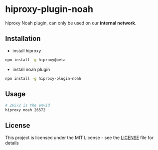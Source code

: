 # hiproxy-plugin-noah

hiproxy Noah plugin, can only be used on our **internal network**.

## Installation

* install hiproxy

```bash
npm install -g hiproxy@beta
```

* install noah plugin

```bash
npm install -g hiproxy-plugin-noah
```

## Usage

```bash
# 26572 is the envid
hiproxy noah 26572
```

## License

This project is licensed under the MIT License - see the [LICENSE](https://github.com/hiproxy/hiproxy-plugin-noah/blob/master/LICENSE) file for details
